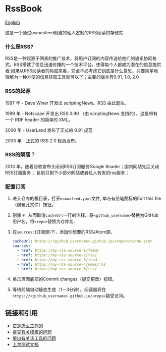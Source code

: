 # RssBook

[English](./README_en.md)

这是一个通过osmosfeed创建的私人定制的RSS阅读的存储库.

### 什么是RSS?

RSS是一种起源于网景的推广技术，将用户订阅的内容传送给他们的通讯协同格式。RSS搭建了信息迅速传播的一个技术平台，使得每个人都成为潜在的信息提供者;如果从RSS阅读者的角度来看，完全不必考虑它到底是什么意思，只要简单地理解为一种方便的信息获取工具就可以了；主要的版本有0.91, 1.0, 2.0

### RSS的起源

1997 年 - Dave Winer 开发出 scriptingNews。RSS 由此诞生。

1999 年 - Netscape 开发出 RSS 0.90 （由 scriptingNews 支持的）。这是带有一个 RDF header 的简单的 XML。

2000 年 - UserLand 发布了正式的 0.91 规范

2003 年 - 正式的 RSS 2.0 规范发布。

### RSS的陨落？

2013 年，随着谷歌宣布关闭闭RSS订阅服务Google Reader；国内网站先后关闭RSS订阅服务；
目前只剩下小部分网站或者私人转发的rss服务；

### 配置订阅

1. 进入仓库的根目录，打开`osmosfeed.yaml`文件, 单击有铅笔图标的Edit this file（编辑此文件）按钮。
2. 删除 `# ` 从而取消`cacheUrl`一行的注释。将`<github_username>`替换为GitHub用户名，将`<repo>`替换为仓库名.
3. 在`sources:`(订阅源)下，添加你想要的RSS/Atom源。

   ```yaml
   cacheUrl: https://<github_username>.github.io/<repo>/cache.json
   sources:
     - href: https://my-rss-source-1/feed/
     - href: https://my-rss-source-2/rss/
     - href: https://my-rss-source-3/feed
     - href: https://my-rss-source-4/news/rss
     - href: https://my-rss-source-5/rss/
   ```

4. 单击页面底部的Commit changes（提交更改）按钮。
5. 等待前端自动静态生成（1－3分钟）。阅读器将在`https://<github_username>.github.io/<repo>`接受访问。

## 链接和引用

- [它是怎么工作的](https://github.com/osmoscraft/osmosfeed#osmosfeed)
- [提交有关模板的问题](https://github.com/osmoscraft/osmosfeed-template)
- [提出有关该工具的问题](https://github.com/osmoscraft/osmosfeed)
- [上次测试文档](https://github.com/osmoscraft/osmosfeed)
